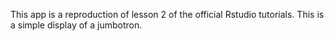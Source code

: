 This app is a reproduction of lesson 2 of the official Rstudio tutorials. This is a simple display of a jumbotron.
